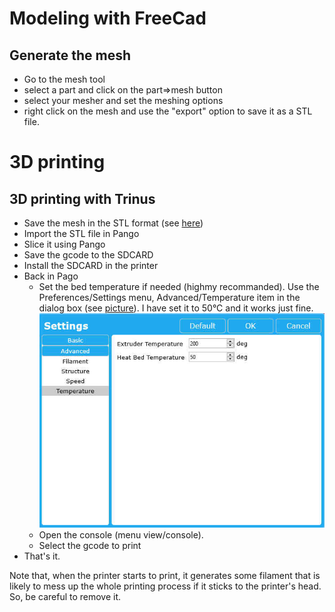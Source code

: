 # Modeling with FreeCad

## Generate the mesh

- Go to the mesh tool
- select a part and click on the part=>mesh button
- select your mesher and set the meshing options
- right click on the mesh and use the "export" option to save it as a STL file.

# 3D printing

## 3D printing with Trinus

- Save the mesh in the STL format (see [here](#generate-the-mesh))
- Import the STL file in Pango
- Slice it using Pango
- Save the gcode to the SDCARD
- Install the SDCARD in the printer
- Back in Pago
  - Set the bed temperature if needed (highmy recommanded). Use the Preferences/Settings menu, Advanced/Temperature item in the dialog box (see [picture](./imgs/trinus_bed_temp.jpg)). I have set it to 50°C and it works just fine.
![](./imgs/trinus_bed_temp.jpg)
  - Open the console (menu view/console).
  - Select the gcode to print
- That's it.

Note that, when the printer starts to print, it generates some filament that is likely to mess up the whole printing process if it sticks to the printer's head. So, be careful to remove it.
